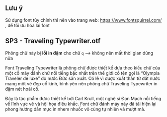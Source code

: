 ## Lưu ý

Sử dụng font tùy chỉnh thì nên vào trang web: <https://www.fontsquirrel.com/> , để tối ưu hóa lại font

## SP3 - Traveling Typewriter.otf

Phông chữ này bị **lỗi in đậm** cho chữ `q` --> không nên mất thời gian dùng nữa

Font Traveling Typewriter là phông chữ được thiết kế dựa theo kiểu chữ của một cỗ máy đánh chữ nổi tiếng bậc nhất trên thế giới có tên gọi là “Olympia Traveler de luxe” do nước Đức sản xuất. Có lẽ vì được xuất thân từ đất nước mang một vẻ đẹp cổ kính, bình yên nên phông chữ Traveling Typewriter in đậm nét hoài cổ.

Đây là tác phẩm được thiết kế bởi Carl Krull, một nghệ sĩ Đan Mạch nổi tiếng về lĩnh vực vẽ và hội họa điêu khắc. Font chữ đánh máy này đã tái hiện lại phong hướng dẫn mực in nhem nhuốc vô cùng tự nhiên và mượt mà.
